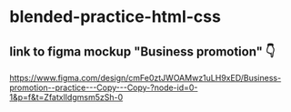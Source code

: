 # blended-practice-html-css

## link to figma mockup "Business promotion" 👇

https://www.figma.com/design/cmFe0ztJWOAMwz1uLH9xED/Business-promotion--practice---Copy---Copy-?node-id=0-1&p=f&t=ZfatxlIdgmsm5zSh-0
